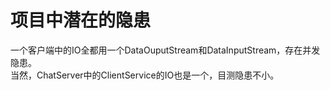 # 项目中潜在的隐患

一个客户端中的IO全都用一个DataOuputStream和DataInputStream，存在并发隐患。<br/>
当然，ChatServer中的ClientService的IO也是一个，目测隐患不小。